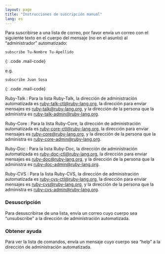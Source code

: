 ```yaml
---
layout: page
title: "Instrucciones de suscripción manual"
lang: es
---
```


Para suscribirse a una lista de correo, por favor envía un correo con el
siguiente texto en el cuerpo del mensaje (no en el asunto) al
“administrador” automatizado:

    subscribe Tu-Nombre Tu-Apellido
{: .code .mail-code}

e.g.

    subscribe Juan Sosa
{: .code .mail-code}

Ruby-Talk
: Para la lista Ruby-Talk, la dirección de administración automatizada
  es [ruby-talk-ctl@ruby-lang.org](mailto:ruby-talk-ctl@ruby-lang.org),
  la dirección para enviar mensajes es
  [ruby-talk@ruby-lang.org](mailto:ruby-talk@ruby-lang.org), y la
  dirección de la persona que la administra es
  [ruby-talk-admin@ruby-lang.org](mailto:ruby-talk-admin@ruby-lang.org).

Ruby-Core
: Para la lista Ruby-Core, la dirección de administración automatizada
  es [ruby-core-ctl@ruby-lang.org](mailto:ruby-core-ctl@ruby-lang.org),
  la dirección para enviar mensajes es
  [ruby-core@ruby-lang.org](mailto:ruby-core@ruby-lang.org), y la
  dirección de la persona que la administra es
  [ruby-core-admin@ruby-lang.org](mailto:ruby-core-admin@ruby-lang.org).

Ruby-Doc
: Para la lista Ruby-Doc, la dirección de administración automatizada es
  [ruby-doc-ctl@ruby-lang.org](mailto:ruby-doc-ctl@ruby-lang.org), la
  dirección para enviar mensajes es
  [ruby-doc@ruby-lang.org](mailto:ruby-doc@ruby-lang.org), y la
  dirección de la persona que la administra es
  [ruby-doc-admin@ruby-lang.org](mailto:ruby-doc-admin@ruby-lang.org).

Ruby-CVS
: Para la lista Ruby-CVS, la dirección de administración automatizada es
  [ruby-cvs-ctl@ruby-lang.org](mailto:ruby-cvs-ctl@ruby-lang.org), la
  dirección para enviar mensajes es
  [ruby-cvs@ruby-lang.org](mailto:ruby-cvs@ruby-lang.org), y la
  dirección de la persona que la administra es
  [ruby-cvs-admin@ruby-lang.org](mailto:ruby-cvs-admin@ruby-lang.org).
### Desuscripción

Para desuscribirse de una lista, envía un correo cuyo cuerpo sea
“unsubscribe” a la dirección de administración automatizada.

### Obtener ayuda

Para ver la lista de comandos, envía un mensaje cuyo cuerpo sea “help” a
la dirección de administración automatizada.

